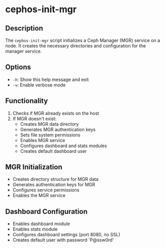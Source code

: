 # cephos-init-mgr

## Description
The `cephos-init-mgr` script initializes a Ceph Manager (MGR) service on a node. It creates the necessary directories and configuration for the manager service.

## Options
- `-h`: Show this help message and exit
- `-v`: Enable verbose mode

## Functionality
1. Checks if MGR already exists on the host
1. If MGR doesn't exist:
   - Creates MGR data directory
   - Generates MGR authentication keys
   - Sets file system permissions
   - Enables MGR service
   - Configures dashboard and stats modules
   - Creates default dashboard user

## MGR Initialization
- Creates directory structure for MGR data
- Generates authentication keys for MGR
- Configures service permissions
- Enables the MGR service

## Dashboard Configuration
- Enables dashboard module
- Enables stats module
- Configures dashboard settings (port 8080, no SSL)
- Creates default user with password 'P@ssw0rd'
